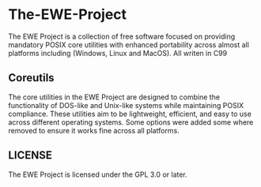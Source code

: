 # The-EWE-Project
The EWE Project is a collection of free software focused on providing mandatory POSIX core utilities with enhanced portability across almost all platforms including (Windows, Linux and MacOS). All writen in C99

## Coreutils
The core utilities in the EWE Project are designed to combine the functionality of DOS-like and Unix-like systems while maintaining POSIX compliance. These utilities aim to be lightweight, efficient, and easy to use across different operating systems. Some options were added some where removed to ensure it works fine across all platforms.

## LICENSE
The EWE Project is licensed under the GPL 3.0 or later.